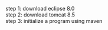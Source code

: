 step 1: download eclipse 8.0   
step 2: download tomcat 8.5   
step 3: initialize a program using maven  
